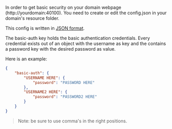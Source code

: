 In order to get basic security on your domain webpage (http://yourdomain:40100). You need to create or edit the config.json in your domain's resource folder.

This config is written in [JSON format](http://en.wikipedia.org/wiki/JSON).

The basic-auth key holds the basic authentication credentials. Every credential exists out of an object with the username as key and the contains a password key with the desired password as value.

Here is an example:
```json
{
    "basic-auth": {
        "USERNAME HERE": {
            "password": "PASSWORD HERE"
        },
        "USERNAME2 HERE": {
            "password": "PASSWORD2 HERE"
        }
    }
}
```

> Note: be sure to use comma's in the right positions.